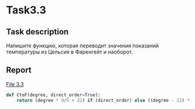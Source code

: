 # Task3.3

## Task description

Напишите функцию, которая переводит значения показаний
температуры из Цельсия в Фаренгейт и наоборот.

## Report

[File 3.3](Task3.3.py)   

```python
def CtoF(degree, direct_order=True):
    return (degree * 9/5 + 32) if (direct_order) else ((degree - 32) * 5/9)
```
